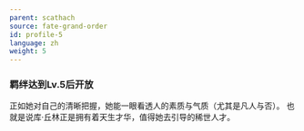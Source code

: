 ```yaml
---
parent: scathach
source: fate-grand-order
id: profile-5
language: zh
weight: 5
---
```


### 羁绊达到Lv.5后开放

正如她对自己的清晰把握，她能一眼看透人的素质与气质（尤其是凡人与否）。
也就是说库·丘林正是拥有着天生才华，值得她去引导的稀世人才。
